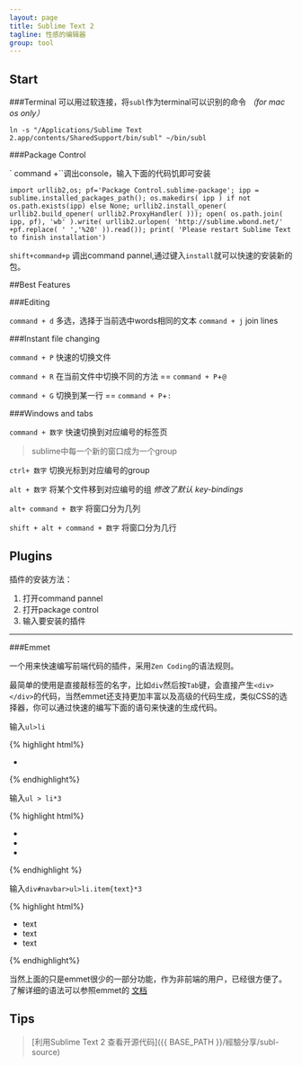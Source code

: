 ```yaml
---
layout: page
title: Sublime Text 2
tagline: 性感的编辑器
group: tool
---
```



## Start

###Terminal 
可以用过软连接，将`subl`作为terminal可以识别的命令 *（for mac os only）*
    
    ln -s "/Applications/Sublime Text 2.app/contents/SharedSupport/bin/subl" ~/bin/subl

###Package Control

` command +\``调出console，输入下面的代码饥即可安装

    import urllib2,os; pf='Package Control.sublime-package'; ipp = sublime.installed_packages_path(); os.makedirs( ipp ) if not os.path.exists(ipp) else None; urllib2.install_opener( urllib2.build_opener( urllib2.ProxyHandler( ))); open( os.path.join( ipp, pf), 'wb' ).write( urllib2.urlopen( 'http://sublime.wbond.net/' +pf.replace( ' ','%20' )).read()); print( 'Please restart Sublime Text to finish installation')

`shift+command+p` 调出command pannel,通过键入`install`就可以快速的安装新的包。



##Best Features

###Editing 

`command + d` 多选，选择于当前选中words相同的文本
`command + j` join lines 

###Instant file changing

`command + P` 快速的切换文件

`command + R` 在当前文件中切换不同的方法 == `command + P`+`@`

`command + G` 切换到某一行  == `command + P`+`:`

 
###Windows and tabs

`command + 数字` 快速切换到对应编号的标签页

> sublime中每一个新的窗口成为一个group

`ctrl+ 数字` 切换光标到对应编号的group

`alt + 数字` 将某个文件移到对应编号的组   *修改了默认 key-bindings*

`alt+ command + 数字` 将窗口分为几列 

`shift + alt + command + 数字` 将窗口分为几行



## Plugins

插件的安装方法：

1. 打开command pannel
2. 打开package control
3. 输入要安装的插件


------------

###Emmet

一个用来快速编写前端代码的插件，采用`Zen Coding`的语法规则。

最简单的使用是直接敲标签的名字，比如`div`然后按`Tab`键，会直接产生`<div></div>`的代码，当然emmet还支持更加丰富以及高级的代码生成，类似CSS的选择器，你可以通过快速的编写下面的语句来快速的生成代码。

输入`ul>li`

{% highlight html%}
<ul>
  <li></li>
</ul>
{% endhighlight%}

输入`ul > li*3`

{% highlight html%}
<ul>
  <li></li>
  <li></li>
  <li></li>
</ul>
{% endhighlight %}

输入`div#navbar>ul>li.item{text}*3`

{% highlight html%}
<div id="navbar">
  <ul>
    <li class="item">text</li>
    <li class="item">text</li>
    <li class="item">text</li>
  </ul>
</div>
{% endhighlight%}

当然上面的只是emmet很少的一部分功能，作为非前端的用户，已经很方便了。了解详细的语法可以参照emmet的 <a href="http://docs.emmet.io/" target=_blank>文档</a>

## Tips

> [利用Sublime Text 2 查看开源代码]({{ BASE_PATH }}/經驗分享/subl-source) 



